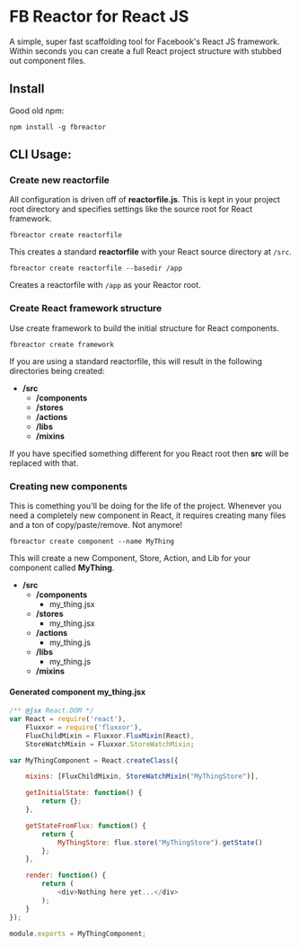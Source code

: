 # FB Reactor for React JS
A simple, super fast scaffolding tool for Facebook's React JS framework. Within seconds you can create a full
React project structure with stubbed out component files.

## Install
Good old npm:

`npm install -g fbreactor`

## CLI Usage:

### Create new reactorfile
All configuration is driven off of __reactorfile.js__. This is kept in your project root directory and
specifies settings like the source root for React framework.

`fbreactor create reactorfile`

This creates a standard __reactorfile__ with your React source directory at `/src`.

`fbreactor create reactorfile --basedir /app`

Creates a reactorfile with `/app` as your Reactor root.

### Create React framework structure
Use create framework to build the initial structure for React components.

`fbreactor create framework`

If you are using a standard reactorfile, this will result in the following directories being created:

* __/src__
    * __/components__
    * __/stores__
    * __/actions__
    * __/libs__
    * __/mixins__

If you have specified something different for you React root then __src__ will be replaced with that.

### Creating new components
This is comething you'll be doing for the life of the project. Whenever you need a completely new
component in React, it requires creating many files and a ton of copy/paste/remove. Not anymore!

`fbreactor create component --name MyThing`

This will create a new Component, Store, Action, and Lib for your component called __MyThing__.

* __/src__
    * __/components__
        * my_thing.jsx
    * __/stores__
        * my_thing.jsx
    * __/actions__
        * my_thing.js
    * __/libs__
        * my_thing.js
    * __/mixins__

#### Generated component my_thing.jsx

```javascript
/** @jsx React.DOM */
var React = require('react'),
    Fluxxor = require('fluxxor'),
    FluxChildMixin = Fluxxor.FluxMixin(React),
    StoreWatchMixin = Fluxxor.StoreWatchMixin;

var MyThingComponent = React.createClass({

    mixins: [FluxChildMixin, StoreWatchMixin("MyThingStore")],

    getInitialState: function() {
        return {};
    },

    getStateFromFlux: function() {
        return {
            MyThingStore: flux.store("MyThingStore").getState()
        };
    },

    render: function() {
        return (
            <div>Nothing here yet...</div>
        );
    }
});

module.exports = MyThingComponent;

```


